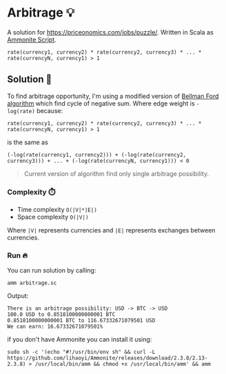 # Arbitrage :bulb:
A solution for https://priceonomics.com/jobs/puzzle/. 
Written in Scala as [Ammonite Script](http://ammonite.io/#ScalaScripts).


```
rate(currency1, currency2) * rate(currency2, currency3) * ... * rate(currencyN, currency1) > 1
```

## Solution :hammer:
To find arbitrage opportunity, I'm using a modified version of [Bellman Ford algorithm](https://en.wikipedia.org/wiki/Bellman%E2%80%93Ford_algorithm) which find cycle of negative sum. Where edge weight is `-log(rate)` because:

```
rate(currency1, currency2) * rate(currency2, currency3) * ... * rate(currencyN, currency1) > 1
```
is the same as
```
(-log(rate(currency1, currency2))) + (-log(rate(currency2, currency3))) + ... + (-log(rate(currencyN, currency1))) < 0
```

> Current version of algorithm find only single arbitrage possibility.

### Complexity :stopwatch:

- Time complexity `O(|V|*|E|)`
- Space complexity `O(|V|)`
  
Where `|V|` represents currencies and `|E|` represents exchanges between currencies.

### Run :fire:
You can run solution by calling:

`amm arbitrage.sc`

Output:
```
There is an arbitrage possibility: USD -> BTC -> USD
100.0 USD to 0.8518100000000001 BTC
0.8518100000000001 BTC to 116.67332671079501 USD
We can earn: 16.67332671079501%
```

if you don't have Ammonite you can install it using:

`sudo sh -c '(echo "#!/usr/bin/env sh" && curl -L https://github.com/lihaoyi/Ammonite/releases/download/2.3.8/2.13-2.3.8) > /usr/local/bin/amm && chmod +x /usr/local/bin/amm' && amm`


